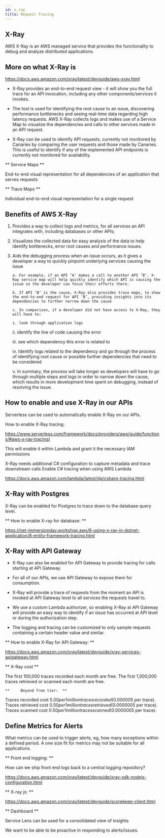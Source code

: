 ```yaml
---
id: x_ray
title: Request Tracing
---
```


## X-Ray

AWS X-Ray is an AWS managed service that provides the functionality to debug and analyze distributed applications.

## More on what X-Ray is

https://docs.aws.amazon.com/xray/latest/devguide/aws-xray.html

- X-Ray provides an end-to-end request view - it will show you the full trace for an API invocation, including any other components/services it invokes.

- The tool is used for identifying the root cause to an issue, discovering performance bottlenecks and seeing real-time data regarding high latency requests.
AWS X-Ray collects logs and makes use of a Service Map to visualize the dependencies and calls to other services made in an API request.

- X-Ray can be used to identify API requests, currently not monitored by Canaries by comparing the user requests and those made by Canaries. This is useful to identify if any of the implemented API endpoints is currently not monitored for availability.

** Service Maps **

End-to-end visual representation for all dependencies of an application that serves requests

** Trace Maps **

Individual end-to-end visual representation for a single request



## Benefits of AWS X-Ray

1. Provides a way to collect logs and metrics, for all services an API integrates with, including databases or other APIs;

2. Visualizes the collected data for easy analysis of the data to help identify bottlenecks, error root causes and performance issues.

3. Aids the debugging process when an issue occurs, as it gives a developer a way to quickly pinpoint underlying services causing the issue

       a. For example, if an API ‘A’ makes a call to another API ‘B’, X-Ray service map will help quickly identify which API is causing the issue so the developer can focus their efforts there.

       b. If API ‘B’ is the cause, X-Ray also provides trace maps, to show the end-to-end request for API ‘B’, providing insights into its dependencies to further narrow down the cause

       c. In comparison, if a developer did not have access to X-Ray, they will have to:

       i. look through application logs

      ii. identify the line of code causing the error

     iii.  see which dependency this error is related to

    iv. Identify logs related to the dependency and go through the process of identifying root cause or possible further dependencies that need to be considered

    v. In summary, the process will take longer as developers will have to go through multiple steps and logs in order to narrow down the cause, which results in more development time spent on debugging, instead of resolving the issue.


##  How to enable and use X-Ray in our APIs

Serverless can be used to automatically enable X-Ray on our APIs.

How to enable X-Ray tracing:

https://www.serverless.com/framework/docs/providers/aws/guide/functions/#aws-x-ray-tracing/

This will enable it within Lambda and grant it the necessary IAM permissions

X-Ray needs additional C# configuration to capture metadata and trace downstream calls
Enable C# tracing when using AWS Lambda

https://docs.aws.amazon.com/lambda/latest/dg/csharp-tracing.html

##    X-Ray with Postgres

X-Ray can be enabled for Postgres to trace down to the database query level.


**       How to enable X-ray for database: **

https://net-immersionday.workshop.aws/6-using-x-ray-in-dotnet-application/8-entity-framework-tracing.html



##   X-Ray with API Gateway

- X-Ray can also be enabled for API Gateway to provide tracing for calls starting at API Gateway.

- For all of our APIs, we use API Gateway to expose them for consumption.

- X-Ray will provide a trace of requests from the moment an API is invoked at API Gateway level to all services the requests travel to.

- We use a custom Lambda authorizer, so enabling X-Ray at API Gateway will provide an easy way to identify if an issue has occurred at API level or during the authorization step.

- The logging and tracing can be customized to only sample requests containing a certain header value and similar.

** How to enable X-Ray for API Gateway: **

https://docs.aws.amazon.com/xray/latest/devguide/xray-services-apigateway.html

  **        X-Ray cost  **

The first 100,000 traces recorded each month are free.
The first 1,000,000 traces retrieved or scanned each month are free.

    **     Beyond free tier:  **

Traces recorded cost $5.00 per 1 million traces recorded ($0.000005 per trace).
Traces retrieved cost $0.50 per 1 million traces retrieved ($0.0000005 per trace).
Traces scanned cost $0.50 per 1 million traces scanned ($0.0000005 per trace).

## Define Metrics for Alerts

What metrics can be used to trigger alerts, eg, how many exceptions within a defined period.  A one size fit for metrics may not be suitable for all applications.

** Front end logging: **

 How can we ship front end logs back to a central logging repository?

https://docs.aws.amazon.com/xray/latest/devguide/xray-sdk-nodejs-configuration.html

 ** X-ray js: **

https://docs.aws.amazon.com/xray/latest/devguide/scorekeep-client.html

 ** Dashboard **

Service Lens can be used for a consolidated view of insights

We want to be able to be proactive in responding to alerts/issues.

